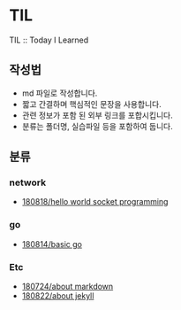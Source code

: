 # TIL
TIL :: Today I Learned

## 작성법
* md 파일로 작성합니다.
* 짧고 간결하며 핵심적인 문장을 사용합니다.
* 관련 정보가 포함 된 외부 링크를 포합시킵니다.
* 분류는 폴더명, 실습파일 등을 포함하여 둡니다.

## 분류
### network
* [180818/hello world socket programming](network/180818/180818_helloworld.md)
### go
* [180814/basic go](https://github.com/eheeku/TIL/blob/master/go/180814/180814_basicgo.md)
### Etc
* [180724/about markdown](./etc/180724_markdown.md)
* [180822/about jekyll](./etc/180822_jekyll.md)
